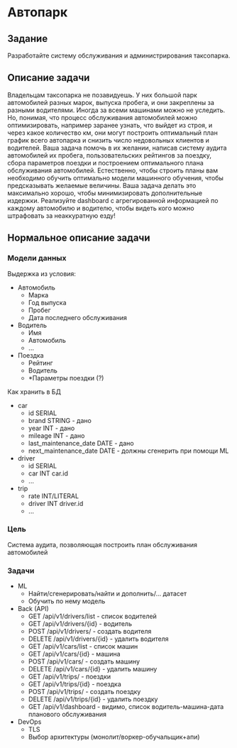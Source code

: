 # Автопарк

## Задание
Разработайте систему обслуживания и администрирования таксопарка.

## Описание задачи
Владельцам таксопарка не позавидуешь. У них большой парк автомобилей разных марок, выпуска пробега, и они закреплены за разными водителями. Иногда за всеми машинами можно не уследить. Но, понимая, что процесс обслуживания автомобилей можно оптимизировать, например заранее узнать, что выйдет из строя, и через какое количество км, они могут построить оптимальный план график всего автопарка и снизить число недовольных клиентов и водителей. Ваша задача помочь в их желании, написав систему аудита автомобилей их пробега, пользовательских рейтингов за поездку, сбора параметров поездки и построением оптимального плана обслуживания автомобилей. Естественно, чтобы строить планы вам необходимо обучить оптимально модели машинного обучения, чтобы предсказывать желаемые величины. Ваша задача делать это максимально хорошо, чтобы минимизировать дополнительные издержки. Реализуйте dashboard с агрегированной информацией по каждому автомобилю и водителю, чтобы видеть кого можно штрафовать за неаккуратную езду!

## Нормальное описание задачи

### Модели данных

Выдержка из условия:

- Автомобиль
  - Марка
  - Год выпуска
  - Пробег
  - Дата последнего обслуживания
- Водитель
  - Имя
  - Автомобиль
  - ...
- Поездка
  - Рейтинг
  - Водитель
  - *Параметры поездки (?)

Как хранить в БД

- car
  - id SERIAL
  - brand STRING - дано
  - year INT - дано
  - mileage INT - дано
  - last_maintenance_date DATE - дано
  - next_maintenance_date DATE - должны сгенерить при помощи ML
- driver
  - id SERIAL
  - car INT car.id
  - ...
- trip
  - rate INT/LITERAL
  - driver INT driver.id
  - ...

### Цель

Система аудита, позволяющая построить план обслуживания автомобилей

### Задачи

- ML
  - Найти/сгенерировать/найти и дополнить/... датасет
  - Обучить по нему модель
- Back (API)
  - GET /api/v1/drivers/list - список водителей
  - GET /api/v1/drivers/{id} - водитель
  - POST /api/v1/drivers/ - создать водителя
  - DELETE /api/v1/drivers/{id} - удалить водителя
  - GET /api/v1/cars/list - список машин
  - GET /api/v1/cars/{id} - машина
  - POST /api/v1/cars/ - создать машину
  - DELETE /api/v1/cars/{id} - удалить машину
  - GET /api/v1/trips/ - поездки
  - GET /api/v1/trips/{id} - поездка
  - POST /api/v1/trips/ - создать поездку
  - DELETE /api/v1/trips/{id} - удалить поездку
  - GET /api/v1/dashboard - видимо, список водитель-машина-дата планового обслуживания
- DevOps
  - TLS
  - Выбор архитектуры (монолит/воркер-обучальщик+апи)

